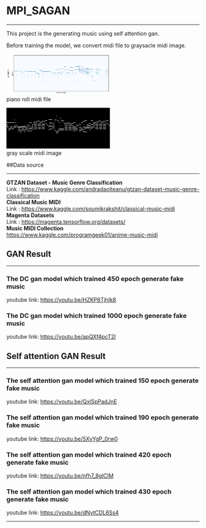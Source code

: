 # MPI_SAGAN
____
This project is the generating music using self attention gan.

Before training the model, we convert midi file to graysacle midi image.

<img src='./piano_roll.png' height="106" width="270"><br>
piano roll midi file <br>

<img src='./midi_img/alb_esp6_Piano_1.png'><br>
gray scale midi image<br>


##Data source
___
<strong> GTZAN Dataset - Music Genre Classification</strong> <br>
Link : https://www.kaggle.com/andradaolteanu/gtzan-dataset-music-genre-classification <br>
<strong> Classical Music MIDI</strong> <br>
Link : https://www.kaggle.com/soumikrakshit/classical-music-midi <br>
<strong> Magenta Datasets </strong> <br>
Link : https://magenta.tensorflow.org/datasets/ <br>
<strong> Music MIDI Collection</strong> <br>
https://www.kaggle.com/programgeek01/anime-music-midi

## GAN Result
___

### The DC gan model which trained 450 epoch generate fake music
youtube link: https://youtu.be/HZKP8TjhIk8

### The DC gan model which trained 1000 epoch generate fake music
youtube link: https://youtu.be/apQXf4pcT2I

## Self attention GAN Result
___
### The self attention gan model which trained 150 epoch generate fake music

youtube link: https://youtu.be/QxlSpPadJnE

### The self attention gan model which trained 190 epoch generate fake music

youtube link: https://youtu.be/5XvYgP_0rw0

### The self attention gan model which trained 420 epoch generate fake music

youtube link: https://youtu.be/nfh7_8glCIM

### The self attention gan model which trained 430 epoch generate fake music

youtube link: https://youtu.be/dNytCDL6Ss4
___
